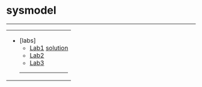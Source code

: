 # sysmodel
<hr>
<table>
</tr> 
<tr >
<tr >

<td valign="top">

  * [labs]
    * [Lab1](https://github.com/MrCodeLama/sysmodel/blob/main/lab1.docx) [solution](https://github.com/MrCodeLama/sysmodel/blob/main/lab1.m)
    * [Lab2](-)
    * [Lab3](-)
    <hr>
    
</table>
